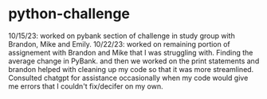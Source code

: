 # python-challenge
10/15/23: worked on pybank section of challenge in study group with Brandon, Mike and Emily.
10/22/23: worked on remaining portion of assignement with Brandon and Mike that I was struggling with. Finding the average change in PyBank. and then we worked on the print statements and brandon helped with cleaning up my code so that it was more streamlined. 
Consulted chatgpt for assistance occasionally when my code would give me errors that I couldn't fix/decifer on my own. 
